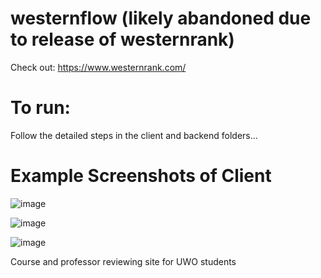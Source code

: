 # westernflow (likely abandoned due to release of westernrank)
Check out: https://www.westernrank.com/

# To run: 
Follow the detailed steps in the client and backend folders...

# Example Screenshots of Client
![image](https://github.com/westernflow/westernflow/assets/86453692/45ab8808-2a20-4594-9e8c-425d6a61415c)

![image](https://github.com/westernflow/westernflow/assets/86453692/1461a164-6de4-47a3-b82a-0227347ef188)

![image](https://github.com/westernflow/westernflow/assets/86453692/33f16bf2-ede3-45a4-a519-8e0941fe6bd7)

Course and professor reviewing site for UWO students
